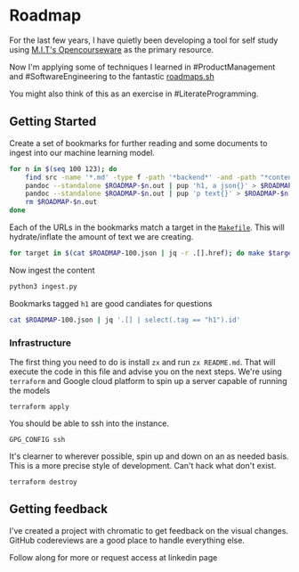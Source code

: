 # Roadmap

For the last few years, I have quietly been developing a tool for self study using [M.I.T's Opencourseware](#) as the primary resource.

Now I'm applying some of techniques I learned in #ProductManagement and #SoftwareEngineering to the fantastic [roadmaps.sh](https://roadmaps.sh)

You might also think of this as an exercise in #LiterateProgramming.

## Getting Started

Create a set of bookmarks for further reading and some documents to ingest into our machine learning model.

```sh
for n in $(seq 100 123); do
    find src -name '*.md' -type f -path '*backend*' -and -path "*content/$n*" | xargs awk 'FNR==1{print ""}1' > $ROADMAP-$n.out
    pandoc --standalone $ROADMAP-$n.out | pup 'h1, a json{}' > $ROADMAP-$n.json
    pandoc --standalone $ROADMAP-$n.out | pup 'p text{}' > $ROADMAP-$n.md
    rm $ROADMAP-$n.out
done
```

Each of the URLs in the bookmarks match a target in the [`Makefile`](./Makefile). This will hydrate/inflate the amount of text we are creating.

```sh
for target in $(cat $ROADMAP-100.json | jq -r .[].href); do make $target; done
```

Now ingest the content

```python
python3 ingest.py
```

Bookmarks tagged `h1` are good candiates for questions

```sh
cat $ROADMAP-100.json | jq '.[] | select(.tag == "h1").id'
```


### Infrastructure

The first thing you need to do is install `zx` and run `zx README.md`. That will execute the code in this file and advise you on the next steps.
We're using `terraform` and Google cloud platform to spin up a server capable of running the models

```
terraform apply
```

You should be able to ssh into the instance.

```
GPG_CONFIG ssh
```

It's clearner to wherever possible, spin up and down on an as needed basis. This is a more precise style of development. Can't hack what don't exist.


```
terraform destroy
```


## Getting feedback

I've created a project with chromatic to get feedback on the visual changes. GitHub codereviews are a good place to handle everything else.

Follow along for more or request access at linkedin page